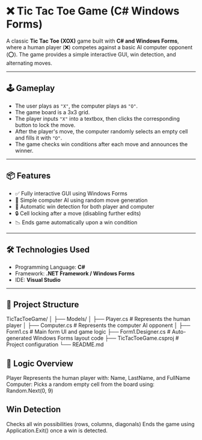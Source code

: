 # ❌ Tic Tac Toe Game (C# Windows Forms)

A classic **Tic Tac Toe (XOX)** game built with **C# and Windows Forms**, where a human player (❌) competes against a basic AI computer opponent (⭕). The game provides a simple interactive GUI, win detection, and alternating moves.

---

## 🕹️ Gameplay
- The user plays as `"X"`, the computer plays as `"O"`.
- The game board is a 3x3 grid.
- The player inputs `"X"` into a textbox, then clicks the corresponding button to lock the move.
- After the player's move, the computer randomly selects an empty cell and fills it with `"O"`.
- The game checks win conditions after each move and announces the winner.

---

## 📦 Features
- ✅ Fully interactive GUI using Windows Forms
- 🧠 Simple computer AI using random move generation
- 🎯 Automatic win detection for both player and computer
- 🔒 Cell locking after a move (disabling further edits)
- 📉 Ends game automatically upon a win condition

---

## 🛠️ Technologies Used
- Programming Language: **C#**
- Framework: **.NET Framework / Windows Forms**
- IDE: **Visual Studio**
---

## 🧱 Project Structure
TicTacToeGame/
│
├── Models/
│ ├── Player.cs # Represents the human player
│ ├── Computer.cs # Represents the computer AI opponent
│
├── Form1.cs # Main form UI and game logic
├── Form1.Designer.cs # Auto-generated Windows Forms layout code
├── TicTacToeGame.csproj # Project configuration
└── README.md

## 🧠 Logic Overview
Player
Represents the human player with:
Name, LastName, and FullName
Computer:
Picks a random empty cell from the board using:
Random.Next(0, 9)

## Win Detection
Checks all win possibilities (rows, columns, diagonals)
Ends the game using Application.Exit() once a win is detected.
